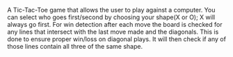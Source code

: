 A Tic-Tac-Toe game that allows the user to play against a computer. You can select who goes first/second by choosing your shape(X or O); X will always go first. For win detection after each move the board is checked for any lines that intersect with the last move made and the diagonals. This is done to ensure proper win/loss on diagonal plays. It will then check if any of those lines contain all three of the same shape. 
